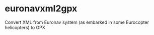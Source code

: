 euronavxml2gpx
==============

Convert XML from Euronav system (as embarked in some Eurocopter helicopters) to GPX
